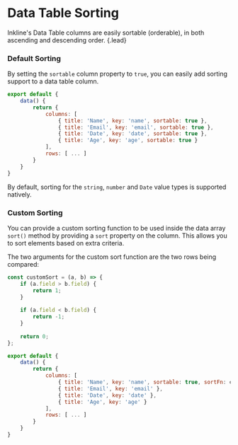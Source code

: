 # Data Table Sorting
Inkline's Data Table columns are easily sortable (orderable), in both ascending and descending order. {.lead}

### Default Sorting
By setting the `sortable` column property to `true`, you can easily add sorting support to a data table column.

~~~js
export default {
    data() {
        return {
            columns: [
                { title: 'Name', key: 'name', sortable: true },
                { title: 'Email', key: 'email', sortable: true },
                { title: 'Date', key: 'date', sortable: true },
                { title: 'Age', key: 'age', sortable: true }
            ],
            rows: [ ... ]
        }
    }
}
~~~

By default, sorting for the `string`, `number` and `Date` value types is supported natively. 

<i-code-preview title="Data Table Default Sorting" link="https://github.com/inkline/inkline/tree/master/src/components/Datatable/index.vue">

<i-datatable :columns="columns" :rows="rows" />

<template v-slot:html>

~~~html
<i-datatable :columns="columns" :rows="rows" />
~~~

</template>
<template v-slot:js>

~~~js
export default {
    data() {
        return {
            columns: [
                { title: 'Name', key: 'name', sortable: true },
                { title: 'Email', key: 'email', sortable: true },
                { title: 'Date', key: 'date', sortable: true },
                { title: 'Age', key: 'age', sortable: true }
            ],
            rows: [
                { id: '1', name: 'Alice Spring', email: 'alice.spring@email.com', date: '2016/04/25', age: 26 },
                { id: '2', name: 'Connie Tenamn', email: 'connie.tenman@email.com', date: '2019/07/07', age: 30 },
                { id: '3', name: 'John Reid', email: 'john.reid@email.com', date: '2018/05/12', age: 28 },
                { id: '4', name: 'Robert Smith', email: 'robert.smith@email.com', date: '2017/08/16', age: 34 },
                { id: '5', name: 'Lisa Hendricks', email: 'lisa.hendricks@email.com', date: '2014/12/01', age: 31 }
            ]
        }
    }
}
~~~

</template>
</i-code-preview>


### Custom Sorting
You can provide a custom sorting function to be used inside the data array `sort()` method by providing a `sort` property on the column. This allows you to sort elements based on extra criteria. 

The two arguments for the custom sort function are the two rows being compared:

~~~js
const customSort = (a, b) => {
    if (a.field > b.field) {
        return 1;
    }
    
    if (a.field < b.field) {
        return -1;
    }
    
    return 0;
};

export default {
    data() {
        return {
            columns: [
                { title: 'Name', key: 'name', sortable: true, sortFn: customSort },
                { title: 'Email', key: 'email' },
                { title: 'Date', key: 'date' },
                { title: 'Age', key: 'age' }
            ],
            rows: [ ... ]
        }
    }
}
~~~

<i-code-preview title="Data Table Custom Sorting" link="https://github.com/inkline/inkline/tree/master/src/components/Datatable/index.vue">

<i-datatable :columns="customSortColumns" :rows="rows" />

<template v-slot:html>

~~~html
<i-datatable :columns="columns" :rows="rows" />
~~~

</template>
<template v-slot:js>

~~~js
export default {
    data() {
        return {
            columns: [
                { title: 'Name', key: 'name', sortable: true, sortFn: customSort },
                { title: 'Email', key: 'email' },
                { title: 'Date', key: 'date' },
                { title: 'Age', key: 'age' }
            ],
            rows: [
                { id: '1', name: 'Alice Spring', email: 'alice.spring@email.com', date: '2016/04/25', age: 26 },
                { id: '2', name: 'Connie Tenamn', email: 'connie.tenman@email.com', date: '2019/07/07', age: 30 },
                { id: '3', name: 'John Reid', email: 'john.reid@email.com', date: '2018/05/12', age: 28 },
                { id: '4', name: 'Robert Smith', email: 'robert.smith@email.com', date: '2017/08/16', age: 34 },
                { id: '5', name: 'Lisa Hendricks', email: 'lisa.hendricks@email.com', date: '2014/12/01', age: 31 }
            ]
        }
    }
}
~~~

</template>
</i-code-preview>
